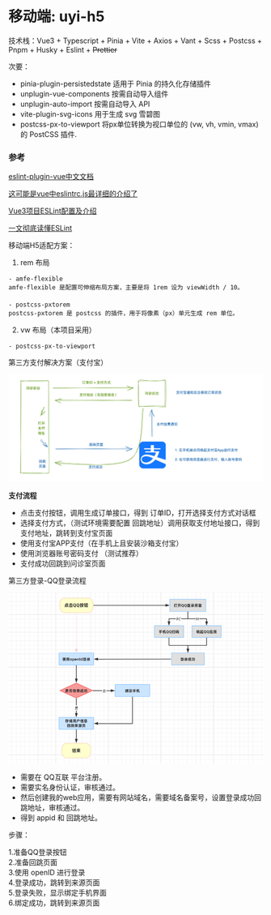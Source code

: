 # 移动端: uyi-h5

技术栈：Vue3 + Typescript + Pinia + Vite + Axios + Vant + Scss + Postcss + Pnpm + Husky + Eslint + ~~Prettier~~

次要：
- pinia-plugin-persistedstate 适用于 Pinia 的持久化存储插件
- unplugin-vue-components 按需自动导入组件
- unplugin-auto-import 按需自动导入 API
- vite-plugin-svg-icons 用于生成 svg 雪碧图
- postcss-px-to-viewport 将px单位转换为视口单位的 (vw, vh, vmin, vmax) 的 PostCSS 插件.

### 参考
[eslint-plugin-vue中文文档](https://www.cnblogs.com/qq3279338858/p/16617032.html)

[这可能是vue中eslintrc.js最详细的介绍了](https://segmentfault.com/a/1190000017461203)

[Vue3项目ESLint配置及介绍](http://www.huhaowb.com/2022/10/11/vite%E5%88%9B%E5%BB%BAVue3%E9%A1%B9%E7%9B%AE%E9%85%8D%E7%BD%AEESLint)

[一文彻底读懂ESLint](https://xieyufei.com/2021/04/25/Front-Eslint.html)

移动端H5适配方案：

1. rem 布局

```bash
- amfe-flexible
amfe-flexible 是配置可伸缩布局方案，主要是将 1rem 设为 viewWidth / 10。

- postcss-pxtorem
postcss-pxtorem 是 postcss 的插件，用于将像素（px）单元生成 rem 单位。
```
2. vw 布局（本项目采用）

```bash
- postcss-px-to-viewport
```

第三方支付解决方案（支付宝）

![支付宝](./display/alipay.png)

**支付流程**

- 点击支付按钮，调用生成订单接口，得到 订单ID，打开选择支付方式对话框
- 选择支付方式，（测试环境需要配置 回跳地址）调用获取支付地址接口，得到支付地址，跳转到支付宝页面
- 使用支付宝APP支付（在手机上且安装沙箱支付宝）
- 使用浏览器账号密码支付 （测试推荐）
- 支付成功回跳到问诊室页面

第三方登录-QQ登录流程

![QQ](./display/qq-login.png)

- 需要在 QQ互联 平台注册。
- 需要实名身份认证，审核通过。
- 然后创建我的web应用，需要有网站域名，需要域名备案号，设置登录成功回跳地址，审核通过。
- 得到 appid 和 回跳地址。

步骤：

1.准备QQ登录按钮  
2.准备回跳页面  
3.使用 openID 进行登录  
4.登录成功，跳转到来源页面  
5.登录失败，显示绑定手机界面  
6.绑定成功，跳转到来源页面  
